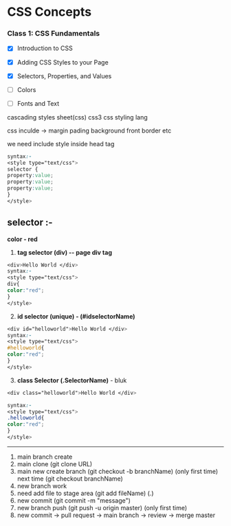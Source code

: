 
# CSS Concepts
### Class 1: CSS Fundamentals
- [x] Introduction to CSS
- [x] Adding CSS Styles to your Page
- [x] Selectors, Properties, and Values
- [ ] Colors
- [ ] Fonts and Text



cascading styles sheet(css) css3
css styling lang


css inculde -> margin pading background front border etc 

we need include style inside head tag

```css
syntax:-
<style type="text/css">
selector {
property:value;
property:value;
property:value;
}
</style>
```

## selector  :- 
**color - red**
1. **tag selector (div)  -- page div tag** 
```css
<div>Hello World </div>
syntax:-
<style type="text/css">
div{
color:"red";
}
</style>
```
2. **id selector (unique) - (#idselectorName)**

```css
<div id="helloworld">Hello World </div>
syntax:-
<style type="text/css">
#helloworld{
color:"red";
}
</style>
```

3. **class Selector (.SelectorName)** - bluk
```css
<div class="helloworld">Hello World </div>

syntax:-
<style type="text/css">
.helloworld{
color:"red";
}
</style>
```



------------------------------------

1. main branch create 
1. main clone (git clone URL)
1. main new create branch (git checkout -b branchName) (only first time) next time (git checkout branchName)
1. new branch work
1. need add file to stage area (git add fileName) (.)
1. new commit  (git commit -m "message")
1. new branch push (git push -u origin master) (only first time)
1. new commit -> pull request -> main branch -> review -> merge master



